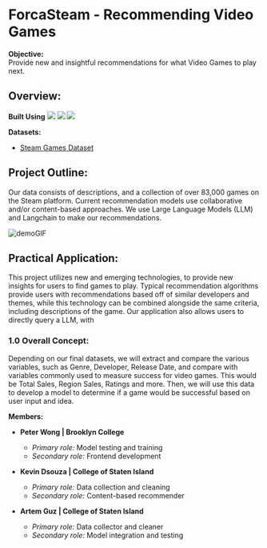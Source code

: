# ForcaSteam - Recommending Video Games

**Objective:**  
Provide new and insightful recommendations for what Video Games to play next.


## Overview:
**Built Using** 
<img src="https://camo.githubusercontent.com/89a772d0673376b9abf671ce8281af4704cdcf2ad50f61026e1afe820e8327a8/68747470733a2f2f696d672e736869656c64732e696f2f62616467652f73747265616d6c69742d6666666666663f7374796c653d666f722d7468652d6261646765266c6f676f3d73747265616d6c6974266c6f676f436f6c6f723d666630303030"/>  <img src="https://avatars.githubusercontent.com/u/25720743?s=48&v=4">   <img src="https://github.com/langchain-ai.png?size=40">



**Datasets:**  
- <a href = "https://www.kaggle.com/datasets/fronkongames/steam-games-dataset">Steam Games Dataset</a>

## Project Outline:
Our data consists of descriptions, and a collection of over 83,000 games on the Steam platform. Current recommendation models use collaborative and/or content-based approaches. We use Large Language Models (LLM) and Langchain to make our recommendations.

![demoGIF](https://github.com/CTP-AKP/AKP_Data_Science/assets/118378371/0ea45de1-c28b-441b-ba9e-28b698920e11)

## Practical Application:
This project utilizes new and emerging technologies, to provide new insights for users to find games to play. Typical recommendation algorithms provide users with recommendations based off of similar developers and themes, while this technology can be combined alongside the same criteria, including descriptions of the game. Our application also allows users to directly query a LLM, with

### 1.0 Overall Concept:
Depending on our final datasets, we will extract and compare the various variables, such as Genre, Developer, Release Date, and compare with variables commonly used to measure success for video games. This would be Total Sales, Region Sales, Ratings and more. Then, we will use this data to develop a model to determine if a game would be successful based on user input and idea.

**Members:**  
- **Peter Wong | Brooklyn College**  
  - *Primary role:* Model testing and training 
  - *Secondary role:* Frontend development
  
- **Kevin Dsouza | College of Staten Island**  
  - *Primary role:* Data collection and cleaning
  - *Secondary role:* Content-based recommender
  
- **Artem Guz | College of Staten Island**  
  - *Primary role:* Data collector and cleaner  
  - *Secondary role:* Model integration and testing

